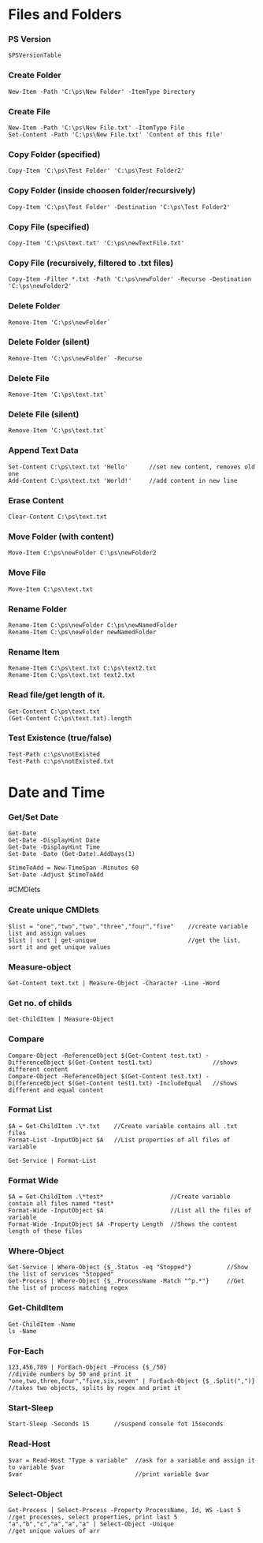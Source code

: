 # Files and Folders

### PS Version
```
$PSVersionTable
```
### Create Folder
```
New-Item -Path 'C:\ps\New Folder' -ItemType Directory
```
### Create File
```
New-Item -Path 'C:\ps\New File.txt' -ItemType File
Set-Content -Path 'C:\ps\New File.txt' 'Content of this file'
```
### Copy Folder (specified)
```
Copy-Item 'C:\ps\Test Folder' 'C:\ps\Test Folder2'
```
### Copy Folder (inside choosen folder/recursively)
```
Copy-Item 'C:\ps\Test Folder' -Destination 'C:\ps\Test Folder2'
```
### Copy File (specified)
```
Copy-Item 'C:\ps\text.txt' 'C:\ps\newTextFile.txt'
```
### Copy File (recursively, filtered to .txt files)
```
Copy-Item -Filter *.txt -Path 'C:\ps\newFolder' -Recurse -Destination 'C:\ps\newFolder2'
```
### Delete Folder
```
Remove-Item 'C:\ps\newFolder`
```
### Delete Folder (silent)
```
Remove-Item 'C:\ps\newFolder` -Recurse
```
### Delete File
```
Remove-Item 'C:\ps\text.txt`
```
### Delete File (silent)
```
Remove-Item 'C:\ps\text.txt`
```
### Append Text Data
```
Set-Content C:\ps\text.txt 'Hello'      //set new content, removes old one
Add-Content C:\ps\text.txt 'World!'     //add content in new line
```
### Erase Content
```
Clear-Content C:\ps\text.txt
```
### Move Folder (with content)
```
Move-Item C:\ps\newFolder C:\ps\newFolder2
```
### Move File
```
Move-Item C:\ps\text.txt
```
### Rename Folder
```
Rename-Item C:\ps\newFolder C:\ps\newNamedFolder
Rename-Item C:\ps\newFolder newNamedFolder
```
### Rename Item
```
Rename-Item C:\ps\text.txt C:\ps\text2.txt
Rename-Item C:\ps\text.txt text2.txt
```
### Read file/get length of it.
```
Get-Content C:\ps\text.txt
(Get-Content C:\ps\text.txt).length
```
### Test Existence (true/false)
```
Test-Path c:\ps\notExisted
Test-Path c:\ps\notExisted.txt
```


# Date and Time

### Get/Set Date
```
Get-Date
Get-Date -DisplayHint Date
Get-Date -DisplayHint Time
Set-Date -Date (Get-Date).AddDays(1)

$timeToAdd = New-TimeSpan -Minutes 60
Set-Date -Adjust $timeToAdd
```


#CMDlets

### Create unique CMDlets
```
$list = "one","two","two","three","four","five"    //create variable list and assign values
$list | sort | get-unique                          //get the list, sort it and get unique values
```
### Measure-object
```
Get-Content text.txt | Measure-Object -Character -Line -Word
```
### Get no. of childs
```
Get-ChildItem | Measure-Object
```
### Compare
```
Compare-Object -ReferenceObject $(Get-Content test.txt) -DifferenceObject $(Get-Content test1.txt)                 //shows different content
Compare-Object -ReferenceObject $(Get-Content test.txt) -DifferenceObject $(Get-Content test1.txt) -IncludeEqual   //shows different and equal content
```
### Format List
```
$A = Get-ChildItem .\*.txt    //Create variable contains all .txt files     
Format-List -InputObject $A   //List properties of all files of variable

Get-Service | Format-List
```
### Format Wide
```
$A = Get-ChildItem .\*test*                   //Create variable contain all files named *test*
Format-Wide -InputObject $A                   //List all the files of variable
Format-Wide -InputObject $A -Property Length  //Shows the content length of these files
```
### Where-Object
```
Get-Service | Where-Object {$_.Status -eq "Stopped"}          //Show the list of services "Stopped"
Get-Process | Where-Object {$_.ProcessName -Match "^p.*"}     //Get the list of process matching regex
```
### Get-ChildItem
```
Get-ChildItem -Name
ls -Name
```
### For-Each
```
123,456,789 | ForEach-Object -Process {$_/50}                           //divide numbers by 50 and print it
"one,two,three,four","five,six,seven" | ForEach-Object {$_.Split(",")}  //takes two objects, splits by regex and print it
```
### Start-Sleep
```
Start-Sleep -Seconds 15       //suspend console fot 15seconds
```
### Read-Host
```
$var = Read-Host "Type a variable"  //ask for a variable and assign it to variable $var
$var                                //print variable $var
```
### Select-Object
```
Get-Process | Select-Process -Property ProcessName, Id, WS -Last 5  //get processes, select properties, print last 5
"a","b","c","a","a","a" | Select-Object -Unique                     //get unique values of arr
```





















